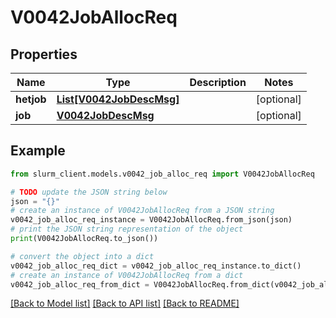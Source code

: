 # V0042JobAllocReq


## Properties

Name | Type | Description | Notes
------------ | ------------- | ------------- | -------------
**hetjob** | [**List[V0042JobDescMsg]**](V0042JobDescMsg.md) |  | [optional] 
**job** | [**V0042JobDescMsg**](V0042JobDescMsg.md) |  | [optional] 

## Example

```python
from slurm_client.models.v0042_job_alloc_req import V0042JobAllocReq

# TODO update the JSON string below
json = "{}"
# create an instance of V0042JobAllocReq from a JSON string
v0042_job_alloc_req_instance = V0042JobAllocReq.from_json(json)
# print the JSON string representation of the object
print(V0042JobAllocReq.to_json())

# convert the object into a dict
v0042_job_alloc_req_dict = v0042_job_alloc_req_instance.to_dict()
# create an instance of V0042JobAllocReq from a dict
v0042_job_alloc_req_from_dict = V0042JobAllocReq.from_dict(v0042_job_alloc_req_dict)
```
[[Back to Model list]](../README.md#documentation-for-models) [[Back to API list]](../README.md#documentation-for-api-endpoints) [[Back to README]](../README.md)


